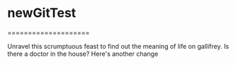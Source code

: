 # newGitTest
====================

Unravel this scrumptuous feast to find out the meaning of life on gallifrey.
Is there a doctor in the house?
Here's another change

